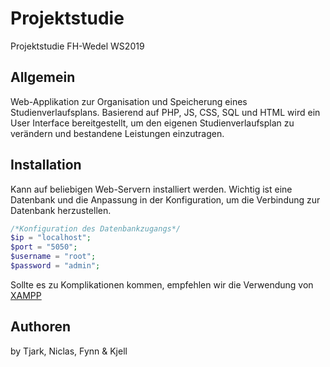 # Projektstudie
Projektstudie FH-Wedel WS2019

## Allgemein
Web-Applikation zur Organisation und Speicherung eines Studienverlaufsplans. Basierend auf PHP, JS, CSS, SQL und HTML wird ein User Interface bereitgestellt, um den eigenen Studienverlaufsplan zu verändern und bestandene Leistungen einzutragen.

## Installation
Kann auf beliebigen Web-Servern installiert werden. Wichtig ist eine Datenbank und die Anpassung in der Konfiguration, um die Verbindung zur Datenbank herzustellen.

```php
/*Konfiguration des Datenbankzugangs*/
$ip = "localhost";
$port = "5050";
$username = "root";
$password = "admin";
```

Sollte es zu Komplikationen kommen, empfehlen wir die Verwendung von [XAMPP](https://www.apachefriends.org/de/index.html)

## Authoren
by Tjark, Niclas, Fynn & Kjell 
